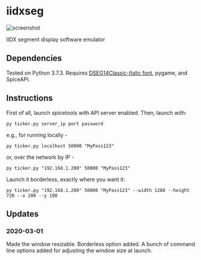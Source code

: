 # iidxseg

![screenshot](https://raw.githubusercontent.com/minsangkim89/iidxseg/7c361018475446fb86a9bcef9d9ac32894fb58f1/res/readme/2019-09-15.gif?token=ANCXP72DCKTMFDSJ6ZKIXMC5P27JI)

IIDX segment display software emulator

## Dependencies
Tested on Python 3.7.3. Requires [DSEG14Classic-Italic font](https://www.keshikan.net/fonts-e.html), pygame, and SpiceAPI.

## Instructions

First of all, launch spicetools with API server enabled. Then, launch with:

    py ticker.py server_ip port password

e.g., for running locally -

    py ticker.py localhost 50000 "MyPass123"

or, over the network by IP -

    py ticker.py "192.168.1.200" 50000 "MyPass123"
    
Launch it borderless, exactly where you want it:

    py ticker.py "192.168.1.200" 50000 "MyPass123" --width 1280 --height 720 --x 200 --y 100

## Updates

### 2020-03-01

Made the window resizable. Borderless option added. A bunch of command line options added for adjusting the window size at launch.
